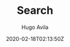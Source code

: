 ---
title: "Search"
date: 2020-02-18T02:13:50Z
author: "Hugo Avila"
type: "search"
url: "/en/search"
---
